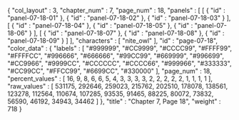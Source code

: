 {
  "col_layout" : 3,
  "chapter_num" : 7,
  "page_num" : 18,
  "panels" : [
    [
      {
        "id" : "panel-07-18-01"
      },
      {
        "id" : "panel-07-18-02"
      },
      {
        "id" : "panel-07-18-03"
      }
    ],
    [
      {
        "id" : "panel-07-18-04"
      },
      {
        "id" : "panel-07-18-05"
      },
      {
        "id" : "panel-07-18-06"
      }
    ],
    [
      {
        "id" : "panel-07-18-07"
      },
      {
        "id" : "panel-07-18-08"
      },
      {
        "id" : "panel-07-18-09"
      }
    ]
  ],
  "characters" : [
    "nite_owl"
  ],
  "id" : "page-07-18",
  "color_data" : {
    "labels" : [
      "#999999",
      "#CC9999",
      "#CCCC99",
      "#FFFF99",
      "#FFFFCC",
      "#996666",
      "#666666",
      "#99CC99",
      "#669999",
      "#996699",
      "#CC9966",
      "#9999CC",
      "#CCCCCC",
      "#CCCC66",
      "#999966",
      "#333333",
      "#CC99CC",
      "#FFCC99",
      "#6699CC",
      "#330000"
    ],
    "page_num" : 18,
    "percent_values" : [
      16,
      9,
      8,
      6,
      6,
      5,
      4,
      3,
      3,
      3,
      3,
      2,
      2,
      2,
      2,
      2,
      1,
      1,
      1,
      1
    ],
    "raw_values" : [
      531175,
      292646,
      259023,
      215762,
      202510,
      178078,
      138561,
      123278,
      112564,
      110674,
      107285,
      93535,
      91465,
      88225,
      80072,
      73832,
      56590,
      46192,
      34943,
      34462
    ]
  },
  "title" : "Chapter 7, Page 18",
  "weight" : 718
}
